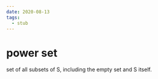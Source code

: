 ```yaml
---
date: 2020-08-13
tags: 
  - stub
---
```


# power set

set of all subsets of S, including the empty set and S itself.
